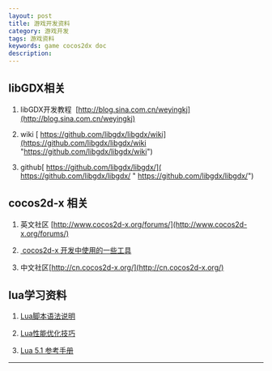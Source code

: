 ```yaml
---
layout: post  
title: 游戏开发资料
category: 游戏开发
tags: 游戏资料 
keywords: game cocos2dx doc
description:   
---
```


## libGDX相关

1.  libGDX开发教程  [http://blog.sina.com.cn/weyingkj](http://blog.sina.com.cn/weyingkj)

2.  wiki [ https://github.com/libgdx/libgdx/wiki](https://github.com/libgdx/libgdx/wiki "https://github.com/libgdx/libgdx/wiki")

3.  github[ https://github.com/libgdx/libgdx/]( https://github.com/libgdx/libgdx/ " https://github.com/libgdx/libgdx/")

## cocos2d-x 相关

1.  英文社区 [http://www.cocos2d-x.org/forums/](http://www.cocos2d-x.org/forums/)

2.  [ cocos2d-x 开发中使用的一些工具](http://blog.csdn.net/aa4790139/article/details/8112817)

3.  中文社区[http://cn.cocos2d-x.org/](http://cn.cocos2d-x.org/)



## lua学习资料

1.  [Lua脚本语法说明](http://www.cnblogs.com/ly4cn/archive/2006/08/04/467550.html)

2.  [Lua性能优化技巧](http://ssv.sebug.net/Lua_po_tips)

3.  [Lua 5.1 参考手册](http://sebug.net/paper/books/lua/lua_manual.html)

---